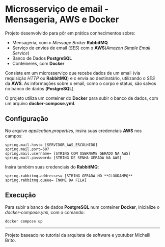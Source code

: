 # Microsserviço de email - Mensageria, AWS e Docker

Projeto desenvolvido para pôr em prática conhecimentos sobre:

- Mensageria, com o *Message Broker* **RabbitMQ**
- Serviço de envios de email (*SES*) com o **AWS**(*Amazon Simple Email Service*)
- Banco de Dados **PostgreSQL**
- Conteineres, com **Docker**


Consiste em um microsserviço que recebe dados de um email (via requisição *HTTP* ou **RabbitMQ**) e o envia ao destinatário, utilizando o *SES* da **AWS**. As informações sobre o email, como o corpo e status, são salvos no banco de dados (**PostgreSQL**). 

O projeto utiliza um conteiner do **Docker** para subir o banco de dados, com um arquivo **docker-compose.yml**.

## Configuração

No arquivo *application.properties*, insira suas credenciais **AWS** nos campos: 
```
spring.mail.host= [SERVIDOR_AWS_ESCOLHIDO]
spring.mail.port=587
spring.mail.username= [STRING COM USERNAME GERADO NA AWS]
spring.mail.password= [STRING DE SENHA GERADA NA AWS]

```

Insira também suas credenciais do **RabbitMQ**:

```
spring.rabbitmq.addresses= [STRING GERADA NO **CLOUDAMPQ**
spring.rabbitmq.queue= [NOME DA FILA]
```


## Execução

Para subir a banco de dados **PostgreSQL** num conteiner **Docker**, inicialize o *docker-compose.yml*, com o comando:

`
docker compose up
`
<hr>

Projeto baseado no tutorial da arquiteta de software e youtuber Michelli Brito.
